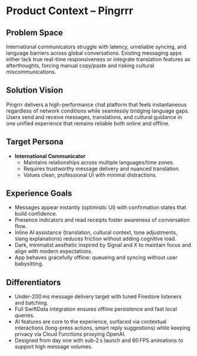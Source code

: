 # Product Context – Pingrrr

## Problem Space
International communicators struggle with latency, unreliable syncing, and language barriers across global conversations. Existing messaging apps either lack true real-time responsiveness or integrate translation features as afterthoughts, forcing manual copy/paste and risking cultural miscommunications.

## Solution Vision
Pingrrr delivers a high-performance chat platform that feels instantaneous regardless of network conditions while seamlessly bridging language gaps. Users send and receive messages, translations, and cultural guidance in one unified experience that remains reliable both online and offline.

## Target Persona
- **International Communicator**
  - Maintains relationships across multiple languages/time zones.
  - Requires trustworthy message delivery and nuanced translation.
  - Values clean, professional UI with minimal distractions.

## Experience Goals
- Messages appear instantly (optimistic UI) with confirmation states that build confidence.
- Presence indicators and read receipts foster awareness of conversation flow.
- Inline AI assistance (translation, cultural context, tone adjustments, slang explanations) reduces friction without adding cognitive load.
- Dark, minimalist aesthetic inspired by Signal and X to maintain focus and align with modern expectations.
- App behaves gracefully offline: queueing and syncing without user babysitting.

## Differentiators
- Under-200 ms message delivery target with tuned Firestore listeners and batching.
- Full SwiftData integration ensures offline persistence and fast local queries.
- AI features are core to the experience, surfaced via contextual interactions (long-press actions, smart reply suggestions) while keeping privacy via Cloud Functions proxying OpenAI.
- Designed from day one with sub-2 s launch and 60 FPS animations to support high message volumes.

